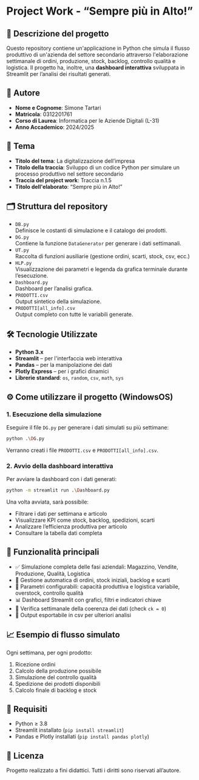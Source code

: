 # Project Work - “Sempre più in Alto!”

## 📌 Descrizione del progetto

Questo repository contiene un'applicazione in Python che simula il flusso produttivo di un'azienda del settore secondario attraverso l'elaborazione settimanale di ordini, produzione, stock, backlog, controllo qualità e logistica. Il progetto ha, inoltre, una **dashboard interattiva** sviluppata in Streamlit per l’analisi dei risultati generati.


## 👤 Autore

- **Nome e Cognome**: Simone Tartari
- **Matricola**: 0312201761
- **Corso di Laurea**: Informatica per le Aziende Digitali (L-31)  
- **Anno Accademico**: 2024/2025

## 📓 Tema

- **Titolo del tema**: La digitalizzazione dell’impresa
- **Titolo della traccia**: Sviluppo di un codice Python per simulare un processo produttivo nel settore secondario
- **Traccia del project work**: Traccia n.1.5
- **Titolo dell'elaborato**: “Sempre più in Alto!”

## 🗂️ Struttura del repository

- `DB.py`  
  Definisce le costanti di simulazione e il catalogo dei prodotti.
- `DG.py`  
  Contiene la funzione `DataGenerator` per generare i dati settimanali.
- `UT.py`  
  Raccolta di funzioni ausiliarie (gestione ordini, scarti, stock, csv, ecc.)
- `HLP.py`  
  Visualizzazione dei parametri e legenda da grafica terminale durante l’esecuzione.
- `Dashboard.py`  
  Dashboard per l’analisi grafica.
- `PRODOTTI.csv`  
  Output sintetico della simulazione.
- `PRODOTTI[all_info].csv`  
  Output completo con tutte le variabili generate.

## 🛠 Tecnologie Utilizzate

- **Python 3.x**
- **Streamlit** – per l'interfaccia web interattiva
- **Pandas** – per la manipolazione dei dati
- **Plotly Express** – per i grafici dinamici
- **Librerie standard**: `os`, `random`, `csv`, `math`, `sys`

## ⚙️ Come utilizzare il progetto (WindowsOS)

### 1. Esecuzione della simulazione
Eseguire il file `DG.py` per generare i dati simulati su più settimane:
```bash
python .\DG.py
```
Verranno creati i file `PRODOTTI.csv` e `PRODOTTI[all_info].csv`.

### 2. Avvio della dashboard interattiva
Per avviare la dashboard con i dati generati:
```bash
python -m streamlit run .\Dashboard.py
```
Una volta avviata, sarà possibile:
- Filtrare i dati per settimana e articolo
- Visualizzare KPI come stock, backlog, spedizioni, scarti
- Analizzare l’efficienza produttiva per articolo
- Consultare la tabella dati completa

## 🔎 Funzionalità principali

- ✅ Simulazione completa delle fasi aziendali: Magazzino, Vendite, Produzione, Qualità, Logistica
- 🧠 Gestione automatica di ordini, stock iniziali, backlog e scarti
- 🔁 Parametri configurabili: capacità produttiva e logistica variabile, overstock, controllo qualità
- 📊 Dashboard Streamlit con grafici, filtri e indicatori chiave
- 🧪 Verifica settimanale della coerenza dei dati (check `ck = 0`)
- 📁 Output esportabile in csv per ulteriori analisi

## 📈 Esempio di flusso simulato

Ogni settimana, per ogni prodotto:
1. Ricezione ordini
2. Calcolo della produzione possibile
3. Simulazione del controllo qualità
4. Spedizione dei prodotti disponibili
5. Calcolo finale di backlog e stock

## 🧩 Requisiti

- Python ≥ 3.8
- Streamlit installato (`pip install streamlit`)
- Pandas e Plotly installati (`pip install pandas plotly`)

## 📄 Licenza

Progetto realizzato a fini didattici. Tutti i diritti sono riservati all’autore.
